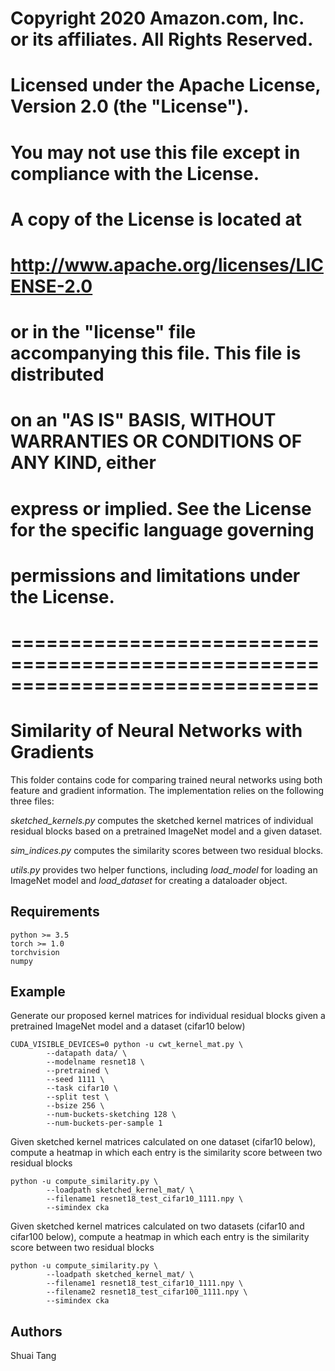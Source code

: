 # Copyright 2020 Amazon.com, Inc. or its affiliates. All Rights Reserved.
#
#   Licensed under the Apache License, Version 2.0 (the "License").
#   You may not use this file except in compliance with the License.
#   A copy of the License is located at
#
#       http://www.apache.org/licenses/LICENSE-2.0
#
#   or in the "license" file accompanying this file. This file is distributed
#   on an "AS IS" BASIS, WITHOUT WARRANTIES OR CONDITIONS OF ANY KIND, either
#   express or implied. See the License for the specific language governing
#   permissions and limitations under the License.
# ==============================================================================


# Similarity of Neural Networks with Gradients
This folder contains code for comparing trained neural networks using both feature and gradient information. The implementation relies on the following three files:

*sketched_kernels.py* computes the sketched kernel matrices of individual residual blocks based on a pretrained ImageNet model and a given dataset.

*sim_indices.py* computes the similarity scores between two residual blocks.

*utils.py* provides two helper functions, including *load_model* for loading an ImageNet model and *load_dataset* for creating a dataloader object.

## Requirements
```
python >= 3.5
torch >= 1.0
torchvision
numpy
```

## Example
Generate our proposed kernel matrices for individual residual blocks
given a pretrained ImageNet model and a dataset (cifar10 below)
```
CUDA_VISIBLE_DEVICES=0 python -u cwt_kernel_mat.py \
        --datapath data/ \
        --modelname resnet18 \
        --pretrained \
        --seed 1111 \
        --task cifar10 \
        --split test \
        --bsize 256 \
        --num-buckets-sketching 128 \
        --num-buckets-per-sample 1
```

Given sketched kernel matrices calculated on one dataset (cifar10 below),
compute a heatmap in which each entry is the similarity score between two residual blocks
```
python -u compute_similarity.py \
        --loadpath sketched_kernel_mat/ \
        --filename1 resnet18_test_cifar10_1111.npy \
        --simindex cka
```

Given sketched kernel matrices calculated on two datasets (cifar10 and cifar100 below),
compute a heatmap in which each entry is the similarity score between two residual blocks
```
python -u compute_similarity.py \
        --loadpath sketched_kernel_mat/ \
        --filename1 resnet18_test_cifar10_1111.npy \
        --filename2 resnet18_test_cifar100_1111.npy \
        --simindex cka
```

## Authors  
Shuai Tang
